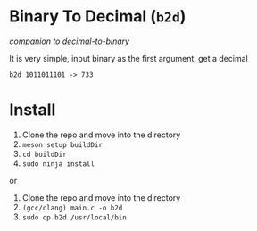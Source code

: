 # Binary To Decimal (`b2d`)
*companion to [decimal-to-binary](https://github.com/mazylol/decimal-to-binary)*

It is very simple, input binary as the first argument, get a decimal

`b2d 1011011101 -> 733`

# Install
1. Clone the repo and move into the directory
2. `meson setup buildDir`
3. `cd buildDir`
4. `sudo ninja install`

or

1. Clone the repo and move into the directory
2. `(gcc/clang) main.c -o b2d`
3. `sudo cp b2d /usr/local/bin`
